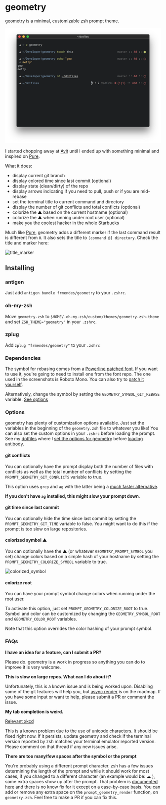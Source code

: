 # geometry

geometry is a minimal, customizable zsh prompt theme.

![geometry](screenshots/geometry.png)

I started chopping away at [Avit](https://github.com/robbyrussell/oh-my-zsh/blob/master/themes/avit.zsh-theme) until I ended up with something minimal and inspired on [Pure](https://github.com/sindresorhus/pure).

What it does:

- display current git branch
- display colored time since last commit (optional)
- display state (clean/dirty) of the repo
- display arrows indicating if you need to pull, push or if you are mid-rebase
- set the terminal title to current command and directory
- display the number of git conflicts and total conflicts (optional)
- colorize the ▲ based on the current hostname (optional)
- colorize the ▲ when running under root user (optional)
- make you the coolest hacker in the whole Starbucks

Much like [Pure](https://github.com/sindresorhus/pure), geometry adds a different marker
if the last command result is different from `0`. It also sets the title to
`[command @] directory`. Check the title and marker here:

![title_marker](screenshots/title_marker.png)

## Installing

### antigen

Just add `antigen bundle frmendes/geometry` to your `.zshrc`.

### oh-my-zsh

Move `geometry.zsh` to `$HOME/.oh-my-zsh/custom/themes/geometry.zsh-theme` and
set `ZSH_THEME="geometry"` in your `.zshrc`.

### zplug

Add `zplug "frmendes/geometry"` to your `.zshrc`

### Dependencies

The symbol for rebasing comes from a [Powerline patched font](https://github.com/powerline/fonts). If you want to use it, you're going to need to install one from the font repo. The one used in the screenshots is Roboto Mono. You can also try to [patch it yourself](https://github.com/powerline/fontpatcher).

Alternatively, change the symbol by setting the `GEOMETRY_SYMBOL_GIT_REBASE` variable. [See options](#options)

### Options

geometry has plenty of customization options available. Just set the variables in the
beginning of the `geometry.zsh` file to whatever you like! You can also set the custom options in
your `.zshrc` before loading the prompt. See my
[dotfiles](https://github.com/frmendes/dotfiles) where I [set the options for
geometry](https://github.com/frmendes/dotfiles/blob/master/system/prompt.zsh#L17-L22)
before [loading antibody](https://github.com/frmendes/dotfiles/blob/master/zsh/zshrc.symlink#L10-L14).

#### git conflicts

You can optionally have the prompt display both the number of files with
conflicts as well as the total number of conflicts by setting the
`PROMPT_GEOMETRY_GIT_CONFLICTS` variable to true.

This option uses `grep` and `ag` with the latter being a [much faster alternative](http://geoff.greer.fm/ag/).

**If you don't have `ag` installed, this might slow your prompt down**.

#### git time since last commit

You can optionally hide the time since last commit by setting the
`PROMPT_GEOMETRY_GIT_TIME` variable to false. You might want to
do this if the prompt is too slow on large repositories.

#### colorized symbol ▲

You can optionally have the ▲ (or whatever `GEOMETRY_PROMPT_SYMBOL` you set)
change colors based on a simple hash of your hostname by setting the
`PROMPT_GEOMETRY_COLORIZE_SYMBOL` variable to true.

![colorized_symbol](screenshots/colorized_symbol.png)

#### colorize root

You can have your prompt symbol change colors when running under the root user.

To activate this option, just set `PROMPT_GEOMETRY_COLORIZE_ROOT` to true. Symbol and color can be customized by changing the `GEOMETRY_SYMBOL_ROOT` and `GEOMETRY_COLOR_ROOT` variables.

Note that this option overrides the color hashing of your prompt symbol.

### FAQs

**I have an idea for a feature, can I submit a PR?**

Please do. geometry is a work in progress so anything you can do to improve it
is very welcome.

**This is slow on large repos. What can I do about it?**

Unfortunately, this is a known issue and is being worked upon. Disabling some of
the git features will help you, but [async render](https://github.com/frmendes/geometry/issues/6) is on the roadmap. If you
have some input or want to help, please submit a PR or comment the issue.

**My tab completion is weird.**

[Relevant xkcd](http://xkcd.com/1726/)

This is a [known problem](https://github.com/frmendes/geometry/issues/3#issuecomment-244875921) due to the use of unicode characters. It should be fixed right now. If it persists, update geometry and check if the terminal version reported by zsh matches your terminal emulator reported version. Please comment on that thread if any new issues arise.

**There are too many/few spaces after the symbol or the prompt**

You're probably using a different prompt character. zsh has a few issues
determining the length of the prompt and while it should work for most cases, if
you changed to a different character (an example would be:  ☁︎ ), some extra spaces show up after the prompt. That problem is [documented here](https://github.com/frmendes/geometry/issues/3#issuecomment-245571623) and there is no know fix for it except on a case-by-case basis. You can add or remove any extra space on the `prompt_geometry_render` function, on `geometry.zsh`. Feel free to make a PR if you can fix this.
